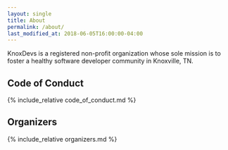 ```yaml
---
layout: single
title: About
permalink: /about/
last_modified_at: 2018-06-05T16:00:00-04:00
---
```

KnoxDevs is a registered non-profit organization whose sole mission is to foster a healthy software developer community in Knoxville, TN.

<h2 id="Code+of+Conduct">Code of Conduct</h2>

{% include_relative code_of_conduct.md %}

<h2 id="Organizers">Organizers</h2>

{% include_relative organizers.md %}